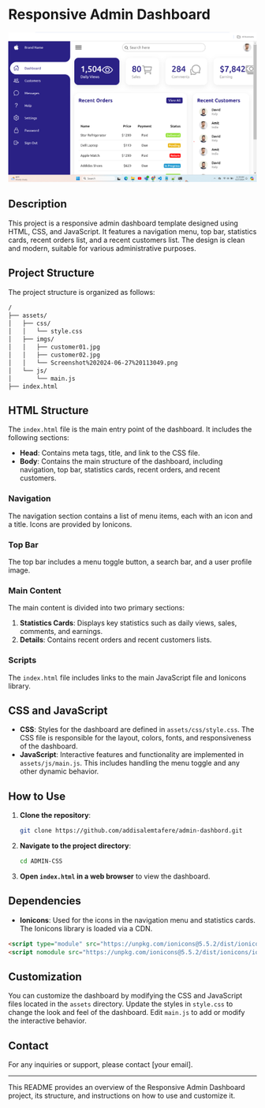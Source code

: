 
# Responsive Admin Dashboard 

![Screenshot of the Dashboard](assets/imgs/Screenshot%202024-06-27%20113049.png)

## Description

This project is a responsive admin dashboard template designed using HTML, CSS, and JavaScript. It features a navigation menu, top bar, statistics cards, recent orders list, and a recent customers list. The design is clean and modern, suitable for various administrative purposes.

## Project Structure

The project structure is organized as follows:

```
/
├── assets/
│   ├── css/
│   │   └── style.css
│   ├── imgs/
│   │   ├── customer01.jpg
│   │   ├── customer02.jpg
│   │   └── Screenshot%202024-06-27%20113049.png
│   └── js/
│       └── main.js
├── index.html
```

## HTML Structure

The `index.html` file is the main entry point of the dashboard. It includes the following sections:

- **Head**: Contains meta tags, title, and link to the CSS file.
- **Body**: Contains the main structure of the dashboard, including navigation, top bar, statistics cards, recent orders, and recent customers.

### Navigation

The navigation section contains a list of menu items, each with an icon and a title. Icons are provided by Ionicons.

### Top Bar

The top bar includes a menu toggle button, a search bar, and a user profile image.

### Main Content

The main content is divided into two primary sections:

1. **Statistics Cards**: Displays key statistics such as daily views, sales, comments, and earnings.
2. **Details**: Contains recent orders and recent customers lists.

### Scripts

The `index.html` file includes links to the main JavaScript file and Ionicons library.

## CSS and JavaScript

- **CSS**: Styles for the dashboard are defined in `assets/css/style.css`. The CSS file is responsible for the layout, colors, fonts, and responsiveness of the dashboard.
- **JavaScript**: Interactive features and functionality are implemented in `assets/js/main.js`. This includes handling the menu toggle and any other dynamic behavior.

## How to Use

1. **Clone the repository**:
   ```bash
   git clone https://github.com/addisalemtafere/admin-dashbord.git
   ```

2. **Navigate to the project directory**:
   ```bash
   cd ADMIN-CSS
   ```

3. **Open `index.html` in a web browser** to view the dashboard.

## Dependencies

- **Ionicons**: Used for the icons in the navigation menu and statistics cards. The Ionicons library is loaded via a CDN.

```html
<script type="module" src="https://unpkg.com/ionicons@5.5.2/dist/ionicons/ionicons.esm.js"></script>
<script nomodule src="https://unpkg.com/ionicons@5.5.2/dist/ionicons/ionicons.js"></script>
```

## Customization

You can customize the dashboard by modifying the CSS and JavaScript files located in the `assets` directory. Update the styles in `style.css` to change the look and feel of the dashboard. Edit `main.js` to add or modify the interactive behavior.

## Contact

For any inquiries or support, please contact [your email].

---

This README provides an overview of the Responsive Admin Dashboard project, its structure, and instructions on how to use and customize it.
